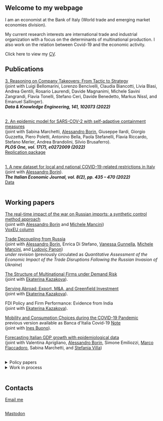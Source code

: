 ## Welcome to my webpage

I am an economist at the Bank of Italy (World trade and emerging market economies division).

My current research interests are international trade and industrial organization with a focus on the determinants of multinational production. I also work on the relation between Covid-19 and the economic activity.

Click here to view my <a href="https://github.com/fpaoloconteduca/fpaoloconteduca.github.io/blob/main/CV.pdf" target ="_blank">CV</a>.

## Publications

<a href= "https://www.sciencedirect.com/science/article/abs/pii/S0169023X22000672">3. Reasoning on Company Takeovers: From Tactic to Strategy</a><br>(joint with Luigi Bellomarini, Lorenzo Bencivelli, Claudia Biancotti, Livia Blasi, Andrea Gentili, Rosario Laurendi, Davide Magnanimi, Michele Savini Zangrandi, Flavia Tonelli, Stefano Ceri, Davide Benedetto, Markus Nissl, and Emanuel Sallinger).<br><b><i>Data & Knowledge Engineering, 141, 102073 (2022)</i></b><br>
<br>
 
<a href = "https://doi.org/10.1371/journal.pone.0272009">2. An epidemic model for SARS-COV-2 with self-adaptive containment measures</a><br>(joint with Sabina Marchetti, <a href = "http://www.tradeconomics.com/borin">Alessandro Borin</a>, Giuseppe Ilardi, Giorgio Guzzetta, Piero Poletti, Antonino Bella, Paola Stefanelli, Flavia Riccardo, Stefano Merler, Andrea Brandolini, Silvio Brusaferro).<br>
<b><i>PLOS One, vol. 17(7), e0272009 (2022)</i></b><br>
<a href = "https://zenodo.org/record/6668605#.YrAbOoXP3IV">Replication package</a><br>
 <br>

<a href = "https://doi.org/10.1007/s40797-022-00197-0">1. A new dataset for local and national COVID-19-related restrictions in Italy</a> (joint with <a href = "http://www.tradeconomics.com/borin">Alessandro Borin</a>). <br><b><i>The Italian Economic Journal, vol. 8(2), pp. 435 – 470 (2022)</i></b><br>
<a href = "https://www.dropbox.com/sh/s6j0eb12ipsomc4/AAAfAeoAJch9Nf8pBUlrfBNma?dl=0">Data</a>
<br>
<br> 

## Working papers

<a href = "https://www.econstor.eu/handle/10419/266330">The real-time impact of the war on Russian imports: a synthetic control method approach</a><br>(joint with <a href = "http://www.tradeconomics.com/borin">Alessandro Borin</a> and <a href = "http://www.tradeconomics.com/mancini">Michele Mancini</a>)<br>
<a href = "https://cepr.org/voxeu/columns/impact-war-russian-imports-counterfactual-analysis">VoxEU column</a>

<a href = "https://drive.google.com/file/d/1MB7K6rSIGaUibxtWH5ISn8ehilqvF_CP/view">Trade Decoupling from Russia</a><br>(joint with <a href = "http://www.tradeconomics.com/borin">Alessandro Borin</a>, Enrica Di Stefano, <a href = "https://sites.google.com/site/vanessagunnella/">Vanessa Gunnella</a>, <a href = "http://www.tradeconomics.com/mancini">Michele Mancini</a>, and <a href = "https://sites.google.com/site/ludovicpanon/home">Ludovic Panon</a>)<br>
<i>under revision</i> (previously circulated as <i>Quantitative Assessment of the Economic Impact of the Trade Disruptions Following the Russian Invasion of Ukraine</i>)  


<a href = "https://drive.google.com/file/d/12a7-yrnwIpMa19hrOaZMtwdSoxmmFGnP/view">The Structure of Multinational Firms under Demand Risk</a><br>(joint with <a href = "https://ekaterinakazakova.com/"> Ekaterina Kazakova</a>).

<a href = "https://drive.google.com/file/d/1rWhlbiC8pCSQvjzhEfCo6I7vKjZqfTow/view">Serving Abroad: Export, M&A, and Greenfield Investment</a><br>(joint with <a href = "https://ekaterinakazakova.com/"> Ekaterina Kazakova</a>).

FDI Policy and Firm Performance: Evidence from India<br>(joint with <a href = "https://ekaterinakazakova.com/"> Ekaterina Kazakova</a>).

<a href = "https://papers.ssrn.com/sol3/papers.cfm?abstract_id=3873765">Mobility and Consumption Choices during the COVID-19 Pandemic</a><br>
previous version available as Banca d'Italia Covid-19 <a href = "https://www.bancaditalia.it/pubblicazioni/note-covid-19/2020/Nota_Covid_Mobility_Before_Gvt_Restrictions_09112020.pdf">Note</a><br>(joint with <a href = "https://sites.google.com/site/inesbuono/home">Ines Buono</a>).

<a href = "https://www.bancaditalia.it/pubblicazioni/qef/2021-0664/index.html?com.dotmarketing.htmlpage.language=1">Forecasting Italian GDP growth with epidemiological data</a><br>(joint with Valentina Aprigliano, <a href = "http://www.tradeconomics.com/borin">Alessandro Borin</a>, Simone Emiliozzi, <a href = "https://sites.google.com/view/marcoflaccadoro/home">Marco Flaccadoro</a>, Sabina Marchetti, and <a href = "https://sites.google.com/site/stefaniavilla3">Stefania Villa</a>)
<br>
<br>

<details><summary>Policy papers</summary>
<br>

<a href = "https://www.bancaditalia.it/pubblicazioni/note-covid-19/2021/mobility_restrictions_italy_second_wave.pdf">Measuring COVID-19 Restrictions in Italy During the Second Wave</a>
<br>
<a href = "https://www.bancaditalia.it/pubblicazioni/note-covid-19/2020/Nota_Lockdown_circolazione.pdf">Fighting COVID-19: measuring the restrictiveness of government policies</a><br>(joint with <a href = "http://www.tradeconomics.com/mancini">Michele Mancini</a>, Luca Rossi, and Flavia Tonelli)
<br>
<a href = "https://www.bancaditalia.it/pubblicazioni/note-covid-19/2020/Aggiornamento_evoluzione_pandemia_Covid_19-2020.07.20.pdf">Aggiornamento sull'evoluzione della pandemia COVID-19 (in Italian, <i>Update on the evolution of the COVID-19 pandemic</i>)</a><br>(joint with <a href = "http://www.tradeconomics.com/borin">Alessandro Borin</a>, Giuseppe Ilardi,  <a href = "http://www.tradeconomics.com/mancini">Michele Mancini</a>, and Luca Rossi)
 <br>
 </details> 
 
<details><summary>Work in process</summary>
<br>

Natural Disasters and Global Sourcing: New Evidence from Firm-to-Firm Transactions<br>
(joint with <a href = "http://www.tradeconomics.com/borin">Alessandro Borin</a>, <a href = "https://sites.google.com/site/andrealinarello/home">Andrea Linarello</a>, and <a href = "https://sites.google.com/site/ludovicpanon/home">Ludovic Panon</a>)
<br>
Competitive Experimentation with Heterogeneous Learning Modes<br>(joint with <a href = "https://niccololomys.com/">Niccolò Lomys</a>). 
<br>
Directed Consumer Search with Informative Advertising.
 <br>
 </details> 
<br>


 
## Contacts
<a href="mailto:francescopaolo.conteduca@bancaditalia.it">Email me</a>


 
 
 
  
<a href="https://www.revolvermaps.com/?target=enlarge&amp;i=0zc0mexk33u"><img src="//ra.revolvermaps.com/h/m/a/0/ff0000/128/0/0zc0mexk33u.png" width="1" height="1" alt="Map" style="border:0;"></a>


 
 
<a rel="me" href="https://econtwitter.net/@fpconteduca">Mastodon</a>

